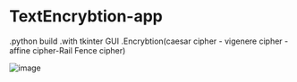 # TextEncrybtion-app
.python build
.with tkinter GUI
.Encrybtion(caesar cipher - vigenere cipher - affine cipher-Rail Fence cipher)


![image](https://user-images.githubusercontent.com/112562093/205194546-d659226e-1374-48bd-9cbc-b01ea578310d.png)

